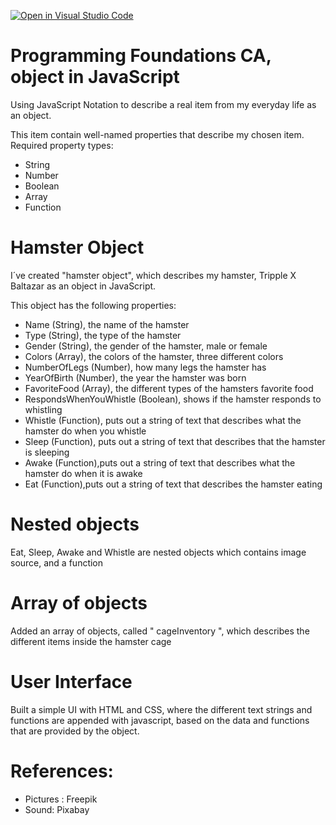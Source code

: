 [![Open in Visual Studio Code](https://classroom.github.com/assets/open-in-vscode-718a45dd9cf7e7f842a935f5ebbe5719a5e09af4491e668f4dbf3b35d5cca122.svg)](https://classroom.github.com/online_ide?assignment_repo_id=11259602&assignment_repo_type=AssignmentRepo)

# Programming Foundations CA, object in JavaScript

Using JavaScript Notation to describe a real item from my everyday life as an object.

This item contain well-named properties that describe my chosen item.
Required property types:

- String
- Number
- Boolean
- Array
- Function

# Hamster Object

I´ve created "hamster object", which describes my hamster, Tripple X Baltazar as an object in JavaScript.

This object has the following properties:

- Name (String), the name of the hamster
- Type (String), the type of the hamster
- Gender (String), the gender of the hamster, male or female
- Colors (Array), the colors of the hamster, three different colors
- NumberOfLegs (Number), how many legs the hamster has
- YearOfBirth (Number), the year the hamster was born
- FavoriteFood (Array), the different types of the hamsters favorite food
- RespondsWhenYouWhistle (Boolean), shows if the hamster responds to whistling
- Whistle (Function), puts out a string of text that describes what the hamster do when you whistle
- Sleep (Function), puts out a string of text that describes that the hamster is sleeping
- Awake (Function),puts out a string of text that describes what the hamster do when it is awake
- Eat (Function),puts out a string of text that describes the hamster eating

# Nested objects

Eat, Sleep, Awake and Whistle are nested objects which contains image source, and a function

# Array of objects

Added an array of objects, called " cageInventory ", which describes the different items inside the hamster cage

# User Interface

Built a simple UI with HTML and CSS, where the different text strings and functions are appended with javascript, based on the data and functions that are provided by the object.

# References:

- Pictures : Freepik
- Sound: Pixabay
